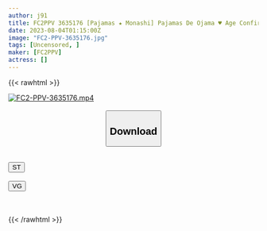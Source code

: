 ```yaml
---
author: j91
title: FC2PPV 3635176 [Pajamas ★ Monashi] Pajamas De Ojama ♥ Age Confirmed! 148cm Tsundere Super Cute Chibi-Chan ♥ Short Stature But Impressive Long Hair ♥ Transparent White Body Pulls Big Butt And Fucks ♥
date: 2023-08-04T01:15:00Z
image: "FC2-PPV-3635176.jpg"
tags: [Uncensored, ]
maker: [FC2PPV]
actress: []
---
```



{{< rawhtml >}}

<div class="video" data-videoid="7XYOzaq0lJTx68">
    <a href="javascript:;">
        <img src="https://my.j91.asia/posts/FC2-PPV-3635176/FC2-PPV-3635176.jpg" width="WIDTH" height="HEIGHT" alt="FC2-PPV-3635176.mp4" loading="lazy">
    </a>
</div>

<script type="text/javascript" src="https://j91.asia/asset/on-demand-st.js"></script>

<br>
  <link rel="stylesheet" href="https://j91.asia/asset/bs5.css">
  
  <center>
  <button class="btn btn-primary" type="button" data-bs-toggle="collapse" data-bs-target=".multi-collapse" aria-expanded="false" aria-controls="multiCollapseExample1 multiCollapseExample2"><h2>Download</h2></button></center>
</p>
<div class="row">
  <div class="col">
    <div class="collapse multi-collapse" id="multiCollapseExample1">
      <div class="card card-body">
	      	      <br>
<div class="buttons">  
<a href="https://streamtape.to/v/7XYOzaq0lJTx68"><button class="btn-hover color-3"><i class="fa fa-download"></i> ST</button></a></div>
    </div>
  </div>
</div>
  <div class="col">
    <div class="collapse multi-collapse" id="multiCollapseExample2">
      <div class="card card-body">
	      <br>
<div class="buttons">
    <a href="https://vgembed.com/v/KrdZ5kgWKe5mX47"><button class="btn-hover color-9"><i class="fa fa-download"></i> VG</button></a></div>
<br><br>
      </div>
    </div>
  </div>
</div>

{{< /rawhtml >}}